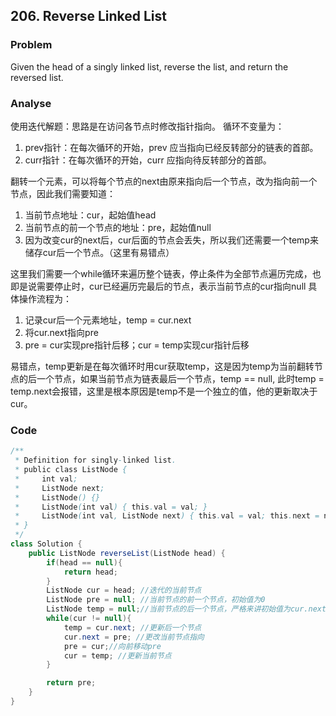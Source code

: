 ## 206. Reverse Linked List

### Problem
Given the head of a singly linked list, reverse the list, and return the reversed list.

### Analyse
使用迭代解题：思路是在访问各节点时修改指针指向。
循环不变量为：

1. prev指针：在每次循环的开始，prev 应当指向已经反转部分的链表的首部。
2. curr指针：在每次循环的开始，curr 应指向待反转部分的首部。

翻转一个元素，可以将每个节点的next由原来指向后一个节点，改为指向前一个节点，因此我们需要知道：
1. 当前节点地址：cur，起始值head
2. 当前节点的前一个节点的地址：pre，起始值null
3. 因为改变cur的next后，cur后面的节点会丢失，所以我们还需要一个temp来储存cur后一个节点。（这里有易错点）

这里我们需要一个while循环来遍历整个链表，停止条件为全部节点遍历完成，也即是说需要停止时，cur已经遍历完最后的节点，表示当前节点的cur指向null
具体操作流程为：
1. 记录cur后一个元素地址，temp = cur.next
2. 将cur.next指向pre
3. pre = cur实现pre指针后移；cur = temp实现cur指针后移

易错点，temp更新是在每次循环时用cur获取temp，这是因为temp为当前翻转节点的后一个节点，如果当前节点为链表最后一个节点，temp == null,
此时temp = temp.next会报错，这里是根本原因是temp不是一个独立的值，他的更新取决于cur。

### Code
```java
/**
 * Definition for singly-linked list.
 * public class ListNode {
 *     int val;
 *     ListNode next;
 *     ListNode() {}
 *     ListNode(int val) { this.val = val; }
 *     ListNode(int val, ListNode next) { this.val = val; this.next = next; }
 * }
 */
class Solution {
    public ListNode reverseList(ListNode head) {
        if(head == null){
            return head;
        }
        ListNode cur = head; //迭代的当前节点
        ListNode pre = null; //当前节点的前一个节点，初始值为0
        ListNode temp = null;//当前节点的后一个节点，严格来讲初始值为cur.next，不过在循环内更新所以随意。
        while(cur != null){
            temp = cur.next; //更新后一个节点
            cur.next = pre; //更改当前节点指向
            pre = cur;//向前移动pre
            cur = temp; //更新当前节点
        }

        return pre;
    }
}
```
